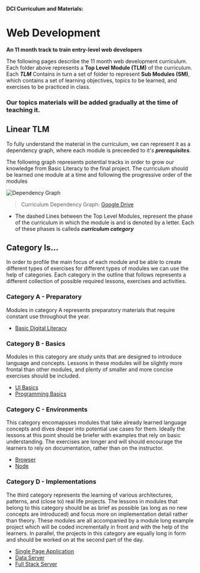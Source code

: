 **DCI Curriculum and Materials:**

# Web Development

**An 11 month track to train entry-level web developers**

The following pages describe the 11 month web development curriculum. Each folder above represents a **Top Level Module (TLM)** of the curriculum. Each **_TLM_** Contains in turn a set of folder to represent **Sub Modules (SM)**, which contains a set of learning objectives, topics to be learned, and exercises to be practiced in class.

### Our topics materials will be added gradually at the time of teaching it.

## Linear TLM

To fully understand the material in the curriculum, we can represent it as a dependency graph, where each module is preceeded to it's **_prerequisites_**.

The following graph represents potential tracks in order to grow our knowledge from Basic Literacy to the final project. The curriculum should be learned one module at a time and following the progressive order of the modules

![Dependency Graph](https://drive.google.com/uc?export=view&id=1aaYLlI-YdlCG0FC_H4C57pbFh2Kkbkzw)

> Curriculum Dependency Graph: [Google Drive](https://drive.google.com/file/d/1aaYLlI-YdlCG0FC_H4C57pbFh2Kkbkzw/view)

- The dashed Lines between the Top Level Modules, represent the phase of the curriculum in which the module is and is denoted by a letter. Each of these phases is calleda **_curriculum category_**

## Category Is...

In order to profile the main focus of each module and be able to create different types of exercises for different types of modules we can use the help of categories. Each category in the outline that follows represents a different collection of possible required lessons, exercises and activities.

### Category A - Preparatory

Modules in category A represents preparatory materials that require constant use throughout the year.

- [Basic Digital Literacy](./A_Basic-Digital-Literacy)

### Category B - Basics

Modules in this category are study units that are designed to introduce language and concepts. Lessons in these modules will be slightly more frontal than other modules, and plenty of smaller and more concise exercises should be included.

- [UI Basics](./B_UI-Basics)
- [Programming Basics](./B_Programming-Basics)

### Category C - Environments

This category encomapsses modules that take already learned language concepts and dives deeper into potential use cases for them. Ideally the lessons at this point should be briefer with examples that rely on basic understanding. The exercises are longer and will should encourage the learners to rely on documentation, rather than on the instructor.

- [Browser](./C_Browser)
- [Node](./C_Node)

### Category D - Implementations

The third category represents the learning of various architectures, patterns, and (close to) real life projects. The lessons in modules that belong to this category should be as brief as possible (as long as no new concepts are introduced) and focus more on implementation detail rather than theory. These modules are all accompanied by a module long example project which will be coded incrementally in front and with the help of the learners. In parallel, the projects in this category are equally long in form and should be worked on at the second part of the day.

- [Single Page Application](./D_Single-Page-Application)
- [Data Server](./D_Data-Server)
- [Full Stack Server](./D_Full-Stack-Server)
